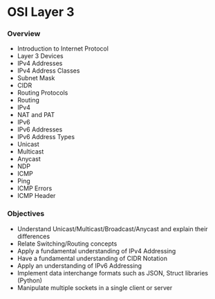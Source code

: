 # OSI Layer 3

### Overview

* Introduction to Internet Protocol
* Layer 3 Devices
* IPv4 Addresses
* IPv4 Address Classes
* Subnet Mask
* CIDR
* Routing Protocols
* Routing 
* IPv4
* NAT and PAT
* IPv6
* IPv6 Addresses
* IPv6 Address Types
* Unicast
* Multicast
* Anycast
* NDP
* ICMP
* Ping
* ICMP Errors
* ICMP Header

### Objectives

* Understand Unicast/Multicast/Broadcast/Anycast and explain their differences
* Relate Switching/Routing concepts
* Apply a fundamental understanding of IPv4 Addressing
* Have a fundamental understanding of CIDR Notation
* Apply an understanding of IPv6 Addressing
* Implement data interchange formats such as JSON, Struct libraries \(Python\)
* Manipulate multiple sockets in a single client or server



